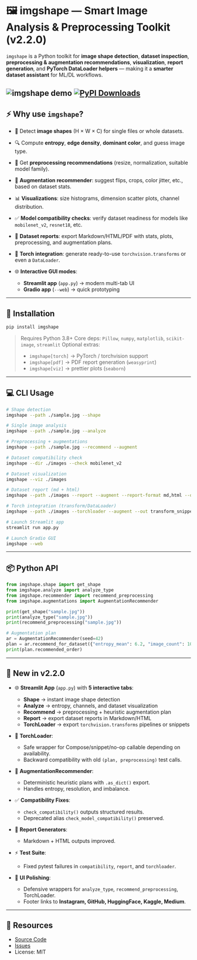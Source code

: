 ﻿# 🖼️ imgshape — Smart Image Analysis & Preprocessing Toolkit (v2.2.0)

`imgshape` is a Python toolkit for **image shape detection**, **dataset inspection**, **preprocessing & augmentation recommendations**, **visualization**, **report generation**, and **PyTorch DataLoader helpers** — making it a **smarter dataset assistant** for ML/DL workflows.

![imgshape demo](assets/sample_images/Image_created_with_a_mobile_phone.png)
[![PyPI Downloads](https://static.pepy.tech/personalized-badge/imgshape?period=total\&units=INTERNATIONAL_SYSTEM\&left_color=BLACK\&right_color=GREEN\&left_text=downloads)](https://pepy.tech/projects/imgshape)
-----------------------------------------------------------------------------------------------------------------------------------------------------------------------------------------------------------------

## ⚡️ Why use `imgshape`?

* 📐 Detect **image shapes** (H × W × C) for single files or whole datasets.
* 🔍 Compute **entropy**, **edge density**, **dominant color**, and guess image type.
* 🧠 Get **preprocessing recommendations** (resize, normalization, suitable model family).
* 🔄 **Augmentation recommender**: suggest flips, crops, color jitter, etc., based on dataset stats.
* 📊 **Visualizations**: size histograms, dimension scatter plots, channel distribution.
* ✅ **Model compatibility checks**: verify dataset readiness for models like `mobilenet_v2`, `resnet18`, etc.
* 📝 **Dataset reports**: export Markdown/HTML/PDF with stats, plots, preprocessing, and augmentation plans.
* 🔗 **Torch integration**: generate ready-to-use `torchvision.transforms` or even a `DataLoader`.
* 🌐 **Interactive GUI modes**:

  * **Streamlit app** (`app.py`) → modern multi-tab UI
  * **Gradio app** (`--web`) → quick prototyping

---

## 🚀 Installation

```bash
pip install imgshape
```

> Requires Python 3.8+
> Core deps: `Pillow`, `numpy`, `matplotlib`, `scikit-image`, `streamlit`
> Optional extras:
>
> * `imgshape[torch]` → PyTorch / torchvision support
> * `imgshape[pdf]` → PDF report generation (`weasyprint`)
> * `imgshape[viz]` → prettier plots (`seaborn`)

---

## 💻 CLI Usage

```bash
# Shape detection
imgshape --path ./sample.jpg --shape

# Single image analysis
imgshape --path ./sample.jpg --analyze

# Preprocessing + augmentations
imgshape --path ./sample.jpg --recommend --augment

# Dataset compatibility check
imgshape --dir ./images --check mobilenet_v2

# Dataset visualization
imgshape --viz ./images

# Dataset report (md + html)
imgshape --path ./images --report --augment --report-format md,html --out report

# Torch integration (transform/DataLoader)
imgshape --path ./images --torchloader --augment --out transform_snippet.py

# Launch Streamlit app
streamlit run app.py

# Launch Gradio GUI
imgshape --web
```

---

## 📦 Python API

```python
from imgshape.shape import get_shape
from imgshape.analyze import analyze_type
from imgshape.recommender import recommend_preprocessing
from imgshape.augmentations import AugmentationRecommender

print(get_shape("sample.jpg"))
print(analyze_type("sample.jpg"))
print(recommend_preprocessing("sample.jpg"))

# Augmentation plan
ar = AugmentationRecommender(seed=42)
plan = ar.recommend_for_dataset({"entropy_mean": 6.2, "image_count": 100})
print(plan.recommended_order)
```

---

## 📝 New in v2.2.0

* 🌐 **Streamlit App** (`app.py`) with **5 interactive tabs**:

  * **Shape** → instant image shape detection
  * **Analyze** → entropy, channels, and dataset visualization
  * **Recommend** → preprocessing + heuristic augmentation plan
  * **Report** → export dataset reports in Markdown/HTML
  * **TorchLoader** → export `torchvision.transforms` pipelines or snippets
* 🔗 **TorchLoader**:

  * Safe wrapper for Compose/snippet/no-op callable depending on availability.
  * Backward compatibility with old `(plan, preprocessing)` test calls.
* 🧠 **AugmentationRecommender**:

  * Deterministic heuristic plans with `.as_dict()` export.
  * Handles entropy, resolution, and imbalance.
* ✅ **Compatibility Fixes**:

  * `check_compatibility()` outputs structured results.
  * Deprecated alias `check_model_compatibility()` preserved.
* 📝 **Report Generators**:

  * Markdown + HTML outputs improved.
* ⚡️ **Test Suite**:

  * Fixed pytest failures in `compatibility`, `report`, and `torchloader`.
* 🎨 **UI Polishing**:

  * Defensive wrappers for `analyze_type`, `recommend_preprocessing`, TorchLoader.
  * Footer links to **Instagram, GitHub, HuggingFace, Kaggle, Medium**.

---

## 📎 Resources

* [Source Code](https://github.com/STiFLeR7/imgshape)
* [Issues](https://github.com/STiFLeR7/imgshape/issues)
* License: MIT
